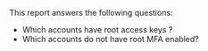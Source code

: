 This report answers the following questions:

- Which accounts have root access keys ?
- Which accounts do not have root MFA enabled?
